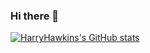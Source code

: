 ### Hi there 👋

[![HarryHawkins's GitHub stats](https://github-readme-stats.vercel.app/api?username=HarryHawkins)](https://github.com/anuraghazra/github-readme-stats)

